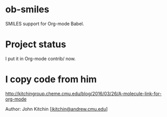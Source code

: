 # ob-smiles

SMILES support for Org-mode Babel.

# Project status

I put it in Org-mode contrib/ now.

# I copy code from him

http://kitchingroup.cheme.cmu.edu/blog/2016/03/26/A-molecule-link-for-org-mode

Author: John Kitchin [jkitchin@andrew.cmu.edu]
